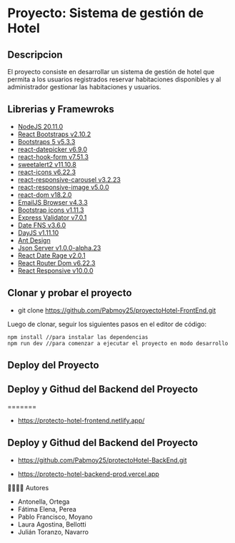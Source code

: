 # Proyecto: Sistema de gestión de Hotel

## Descripcion

El proyecto consiste en desarrollar un sistema de gestión de hotel que permita a los usuarios registrados
reservar habitaciones disponibles y al administrador gestionar las habitaciones y usuarios.

## Librerias y Framewroks

- [NodeJS 20.11.0](https://nodejs.org/en)
- [React Bootstraps v2.10.2](https://react-bootstrap.netlify.app/)
- [Bootstraps 5 v5.3.3](https://getbootstrap.com/)
- [react-datepicker v6.9.0](https://www.npmjs.com/package/react-datepicker)
- [react-hook-form v7.51.3](https://react-hook-form.com/)
- [sweetalert2 v11.10.8](https://sweetalert2.github.io/)
- [react-icons v6.22.3](https://www.npmjs.com/package/react-icons)
- [react-responsive-carousel v3.2.23](https://www.npmjs.com/package/react-responsive-carousel)
- [react-responsive-image v5.0.0](https://www.npmjs.com/package/react-responsive-image)
- [react-dom v18.2.0](https://www.npmjs.com/package/react-dom)
- [EmailJS Browser v4.3.3](https://www.emailjs.com/)
- [Bootstrap icons v1.11.3](https://icons.getbootstrap.com/)
- [Express Validator v7.0.1](https://express-validator.github.io/docs)
- [Date FNS v3.6.0](https://date-fns.org/)
- [DayJS v1.11.10](https://day.js.org/)
- [Ant Design](https://ant.design/docs/react/introduce)
- [Json Server v1.0.0-alpha.23](https://www.npmjs.com/package/json-server)
- [React Date Rage v2.0.1](https://hypeserver.github.io/react-date-range/)
- [React Router Dom v6.22.3](https://www.npmjs.com/package/react-router-dom)
- [React Responsive v10.0.0](https://www.npmjs.com/package/react-responsive)

## Clonar y probar el proyecto

- git clone https://github.com/Pabmoy25/proyectoHotel-FrontEnd.git

Luego de clonar, seguir los siguientes pasos en el editor de código:

```
npm install //para instalar las dependencias
npm run dev //para comenzar a ejecutar el proyecto en modo desarrollo
```

## Deploy del Proyecto

## Deploy y Githud del Backend del Proyecto

=======

- https://protecto-hotel-frontend.netlify.app/

## Deploy y Githud del Backend del Proyecto

- https://github.com/Pabmoy25/protectoHotel-BackEnd.git

- https://protecto-hotel-backend-prod.vercel.app

👨‍💻👩‍💻 Autores

- Antonella, Ortega
- Fátima Elena, Perea
- Pablo Francisco, Moyano
- Laura Agostina, Bellotti
- Julián Toranzo, Navarro
